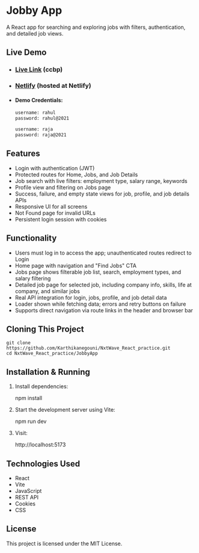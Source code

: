 # Jobby App

A React app for searching and exploring jobs with filters, authentication, and detailed job views.

## Live Demo

- ### [Live Link](https://jobbyak.ccbp.tech/) (ccbp)
- ### [Netlify](https://jobbyappkarthik.netlify.app) (hosted at Netlify)

- #### Demo Credentials:

  ```bash
  username: rahul
  password: rahul@2021

  username: raja
  password: raja@2021
  ```

## Features

- Login with authentication (JWT)
- Protected routes for Home, Jobs, and Job Details
- Job search with live filters: employment type, salary range, keywords
- Profile view and filtering on Jobs page
- Success, failure, and empty state views for job, profile, and job details APIs
- Responsive UI for all screens
- Not Found page for invalid URLs
- Persistent login session with cookies

## Functionality

- Users must log in to access the app; unauthenticated routes redirect to Login
- Home page with navigation and "Find Jobs" CTA
- Jobs page shows filterable job list, search, employment types, and salary filtering
- Detailed job page for selected job, including company info, skills, life at company, and similar jobs
- Real API integration for login, jobs, profile, and job detail data
- Loader shown while fetching data; errors and retry buttons on failure
- Supports direct navigation via route links in the header and browser bar

## Cloning This Project

    git clone https://github.com/Karthikanegouni/NxtWave_React_practice.git
    cd NxtWave_React_practice/JobbyApp

## Installation & Running

1. Install dependencies:

   npm install

2. Start the development server using Vite:

   npm run dev

3. Visit:

   http://localhost:5173

## Technologies Used

- React
- Vite
- JavaScript
- REST API
- Cookies
- CSS

## License

This project is licensed under the MIT License.
